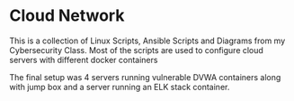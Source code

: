 # Cloud Network
This is a collection of Linux Scripts, Ansible Scripts and Diagrams from my Cybersecurity Class.
Most of the scripts are used to configure cloud servers with different docker containers

The final setup was 4 servers running vulnerable DVWA containers along with jump box and a server running an ELK stack container.
